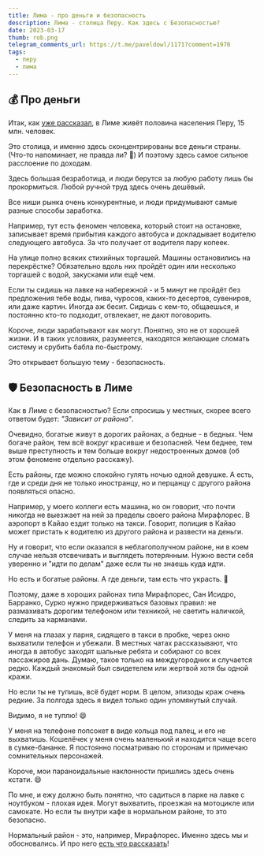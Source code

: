 ```yaml
---
title: Лима - про деньги и безопасность
description: Лима - столица Перу. Как здесь с Безопасностью? 
date: 2023-03-17
thumb: rob.png
telegram_comments_url: https://t.me/paveldowl/1171?comment=1970
tags:
  - перу
  - лима
---
```


## 💰 Про деньги

Итак, как [уже рассказал](/blog/2023/2023-03-16-peru-base-info), в Лиме живёт половина населения Перу, 15 млн. человек.

Это столица, и именно здесь сконцентрированы все деньги страны. (Что-то напоминает, не правда ли? 🙂) И поэтому здесь самое сильное расслоение по доходам.

Здесь большая безработица, и люди берутся за любую работу лишь бы прокормиться. Любой ручной труд здесь очень дешёвый. 

Все ниши рынка очень конкурентные, и люди придумывают самые разные способы заработка. 

Например, тут есть феномен человека, который стоит на остановке, записывает время прибытия каждого автобуса и докладывает водителю следующего автобуса. За что получает от водителя пару копеек.

На улице полно всяких стихийных торгашей. Машины остановились на перекрёстке? Обязательно вдоль них пройдёт один или несколько торгашей с водой, закусками или ещё чем.

Если ты сидишь на лавке на набережной - и 5 минут не пройдёт без предложения тебе воды, пива, чуросов, каких-то десертов, сувениров, или даже картин. Иногда аж бесит. Сидишь с кем-то, общаешься, и постоянно кто-то подходит, отвлекает, не дают поговорить.

Короче, люди зарабатывают как могут. Понятно, это не от хорошей жизни. И в таких условиях, разумеется, находятся желающие сломать систему и срубить бабла по-быстрому. 

Это открывает большую тему - безопасность.

## 🛡️ Безопасность в Лиме

Как в Лиме с безопасностью? Если спросишь у местных, скорее всего ответом будет: _"Зависит от района"_.

Очевидно, богатые живут в дорогих районах, а бедные - в бедных. Чем богаче район, тем всё вокруг красивше и безопасней. Чем беднее, тем выше преступность и тем больше вокруг недостроенных домов (об этом феномене отдельно расскажу).

Есть районы, где можно спокойно гулять ночью одной девушке. А есть, где и среди дня не только иностранцу, но и перцанцу с другого района появляться опасно.

Например, у моего коллеги есть машина, но он говорит, что почти никогда не выезжает на ней за пределы своего района Мирафлорес. В аэропорт в Кайао ездит только на такси. Говорит, полиция в Кайао может пристать к водителю из другого района и развести на деньги. 

Ну и говорит, что если оказался в неблагополучном районе, ни в коем случае нельзя отсвечивать и выглядеть потерянным. Нужно вести себя уверенно и "идти по делам" даже если ты не знаешь куда идти.

Но есть и богатые районы. А где деньги, там есть что украсть. 🙂

Поэтому, даже в хороших районах типа Мирафлорес, Сан Исидро, Барранко, Сурко нужно придерживаться базовых правил: не размахивать дорогим телефоном или техникой, не светить наличкой, следить за карманами.

У меня на глазах у парня, сидящего в такси в пробке, через окно выхватили телефон и убежали. В местных чатах рассказывают, что иногда в автобус заходят шальные ребята и собирают со всех пассажиров дань. Думаю, такое только на междугородних и случается редко. Каждый знакомый был свидетелем или жертвой хотя бы одной кражи. 

Но если ты не тупишь, всё будет норм. В целом, эпизоды краж очень редкие. За полгода здесь я видел только один упомянутый случай.

Видимо, я не туплю! 😄

У меня на телефоне попсокет в виде кольца под палец, и его не выхватишь. Кошелёчек у меня очень маленький и находится чаще всего в сумке-бананке. Я постоянно посматриваю по сторонам и примечаю сомнительных персонажей.

Короче, мои параноидальные наклонности пришлись здесь очень кстати. 😄

По мне, и ежу должно быть понятно, что садиться в парке на лавке с ноутбуком - плохая идея. Могут выхватить, проезжая на мотоцикле или самокате. Но если ты внутри кафе в нормальном районе, то это безопасно.

Нормальный район - это, например, Мирафлорес. Именно здесь мы и обосновались. И про него [есть что рассказать](/blog/2023/2023-03-18-lima-miraflores)!
